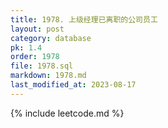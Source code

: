 ```yaml
---
title: 1978. 上级经理已离职的公司员工
layout: post
category: database
pk: 1.4
order: 1978
file: 1978.sql
markdown: 1978.md
last_modified_at: 2023-08-17
---
```


{% include leetcode.md %}
